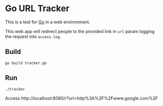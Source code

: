 Go URL Tracker
==============

This is a test for [Go](https://golang.org/) in a web environment.

This web app will redirect people to the provided link in `url` param logging
the request into `access.log`.

## Build

```
go build tracker.go
```

## Run

```
./tracker
```

Access http://localhost:8080/r?url=http%3A%2F%2Fwww.google.com%2F
